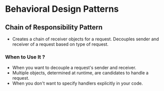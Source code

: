 # Behavioral Design Patterns

## Chain of Responsibility Pattern

-  Creates a chain of receiver objects for a request. Decouples sender and receiver of a request based on type of request.

<h3> When to Use It ? </h3>

- When you want to decouple a request's sender and receiver.
- Multiple objects, determined at runtime, are candidates to handle a request.
- When you don't want to specify handlers explicitly in your code.